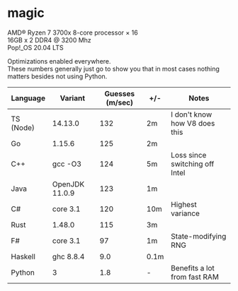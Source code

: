 # magic

AMD® Ryzen 7 3700x 8-core processor × 16  
16GB x 2 DDR4 @ 3200 Mhz  
Pop!\_OS 20.04 LTS

Optimizations enabled everywhere.  
These numbers generally just go to show you that in most cases nothing matters besides not using Python.

| Language  | Variant        | Guesses (m/sec) | +/-  | Notes                          |
| --------- | -------------- | --------------- | ---- | ------------------------------ |
| TS (Node) | 14.13.0        | 132             | 2m   | I don't know how V8 does this  |
| Go        | 1.15.6         | 125             | 2m   |
| C++       | gcc -O3        | 124             | 5m   | Loss since switching off Intel |
| Java      | OpenJDK 11.0.9 | 123             | 1m   |
| C#        | core 3.1       | 120             | 10m  | Highest variance               |
| Rust      | 1.48.0         | 115             | 3m   |
| F#        | core 3.1       | 97              | 1m   | State-modifying RNG            |
| Haskell   | ghc 8.8.4      | 9.0             | 0.1m |
| Python    | 3              | 1.8             | -    | Benefits a lot from fast RAM   |
